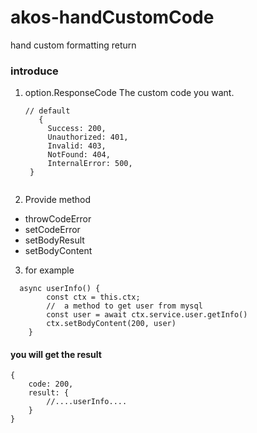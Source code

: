 # akos-handCustomCode
hand custom formatting return

### introduce
1. option.ResponseCode 
   The custom code you want.
   ```
   // default
      {
        Success: 200,
        Unauthorized: 401,
        Invalid: 403,
        NotFound: 404,
        InternalError: 500,
    }
    
   ```
2. Provide  method
- throwCodeError
- setCodeError
- setBodyResult
- setBodyContent
  
3. for example
```
  async userInfo() {
        const ctx = this.ctx;
        //  a method to get user from mysql
        const user = await ctx.service.user.getInfo()
        ctx.setBodyContent(200, user)
    }
```
   
 #### you will get the result
 
  ```
  {
      code: 200,
      result: {
          //....userInfo....
      }
  }
  ```
